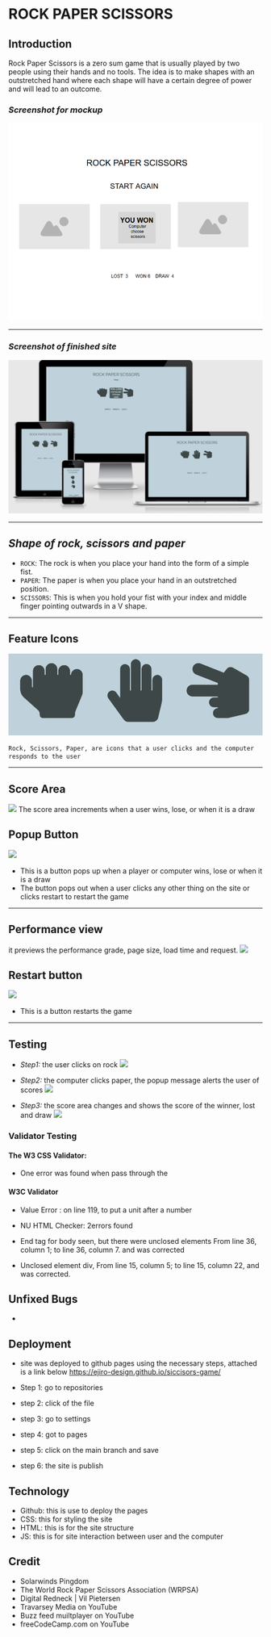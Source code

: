 # ROCK PAPER SCISSORS

## Introduction

Rock Paper Scissors is a zero sum game that is usually played by two people using their hands and no tools. The idea is to make shapes with an outstretched hand where each shape will have a certain degree of power and will lead to an outcome.

### *Screenshot for mockup*
![](readme-images/image-mockup.png)
___

### *Screenshot of finished site*
![](readme-images/Screenshot.png)
___

## *Shape of rock, scissors and paper*
- `ROCK`: The rock is when you place your hand into the form of a simple fist.
- `PAPER`: The paper is when you place your hand in an outstretched position.
- `SCISSORS`: This is when you hold your fist with your index and middle finger pointing outwards in a V shape.

------

## Feature Icons
![](readme-images/Screenshot-icons.png)
```
Rock, Scissors, Paper, are icons that a user clicks and the computer responds to the user
````
------

## Score Area
![](readme-images/Screenshot-score-area.png)
The score area increments when a user wins, lose, or when it is a draw

## Popup Button
![](readme-images/Screenshot-icons-popup.png)
- This is a button pops up when a player or computer wins, lose or when it is a draw 
- The button pops out when a user clicks any other thing on the site or clicks restart to restart the game
---

## Performance view
it previews the performance grade, page size, load time and request.
![](readme-images/Screenshot-performance.png)

## Restart button
![](readme-images/Screenshot-restart.png)
- This is a button restarts the game
---

## Testing
- *Step1:* the user clicks on rock
![](readme-images/user-story1.png)

- *Step2:* the computer clicks paper, the popup message alerts the user of scores
![](readme-images/user-story2.png)

- *Step3:* the score area changes and shows the score of the winner, lost and draw
![](readme-images/user-story3.png)

### Validator Testing
#### The W3 CSS Validator:
- One error was found when pass through the 

#### W3C Validator
- Value Error : on line 119, to put a unit after a number 

- NU HTML Checker: 2errors found
- End tag for body seen, but there were unclosed elements From line 36, column 1; to line 36, column 7. and was corrected
- Unclosed element div, From line 15, column 5; to line 15, column 22, and was corrected.

## Unfixed Bugs
- 

## Deployment
- site was deployed to github pages using the necessary steps, attached is a link below
https://ejiro-design.github.io/siccisors-game/

- Step 1: go to repositories
- step 2: click of the file 
- step 3: go to settings
- step 4: got to pages
- step 5: click on the main branch and save
- step 6: the site is publish 

## Technology
- Github: this is use to deploy the pages
- CSS: this for styling the site
- HTML: this is for the site structure
- JS: this is for site interaction between user and the computer

## Credit
- Solarwinds Pingdom
- The World Rock Paper Scissors Association (WRPSA)
- Digital Redneck | Vil Pietersen
- Travarsey Media on YouTube
- Buzz feed muiltplayer on YouTube
- freeCodeCamp.com on YouTube





